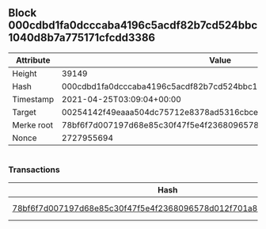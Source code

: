 ## Block 000cdbd1fa0dcccaba4196c5acdf82b7cd524bbc1040d8b7a775171cfcdd3386

Attribute | Value
--- | ---
Height | 39149
Hash | 000cdbd1fa0dcccaba4196c5acdf82b7cd524bbc1040d8b7a775171cfcdd3386
Timestamp | 2021-04-25T03:09:04+00:00
Target | 00254142f49eaaa504dc75712e8378ad5316cbcead634704b3734b6271167cc4
Merke root | 78bf6f7d007197d68e85c30f47f5e4f2368096578d012f701a82b8803109d41e
Nonce | 2727955694

```

```

### Transactions

Hash | Amount
--- | ---
[78bf6f7d007197d68e85c30f47f5e4f2368096578d012f701a82b8803109d41e](78bf6f7d007197d68e85c30f47f5e4f2368096578d012f701a82b8803109d41e.md) | 10.00000000 SKEPTI 
